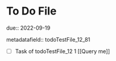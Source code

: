 # To Do File

due:: 2022-09-19

metadatafield:: todoTestFile_12_81

- [ ] Task of todoTestFile_12 1 [[Query me]]
